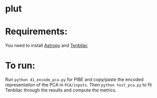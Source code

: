 # plut

# Requirements:

You need to install [Astropy](http://astropy.readthedocs.io) and [Tenbilac](https://github.com/mtewes/tenbilac)

# To run:

Run `python 41_encode_pca.py` for PIBE and copy/paste the encoded representation of the PCA in `PCA/inputs`. 
Then `python test_pca.py` to fit Tenbilac through the results and compute the metrics.
